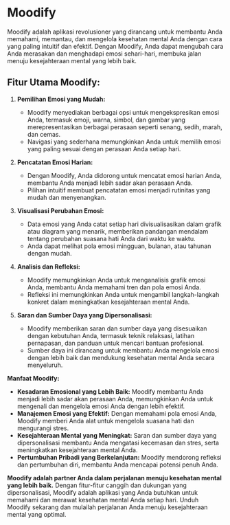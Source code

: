 # Moodify
Moodify adalah aplikasi revolusioner yang dirancang untuk membantu Anda memahami, memantau, dan mengelola kesehatan mental Anda dengan cara yang paling intuitif dan efektif. Dengan Moodify, Anda dapat mengubah cara Anda merasakan dan menghadapi emosi sehari-hari, membuka jalan menuju kesejahteraan mental yang lebih baik.

## Fitur Utama Moodify:

1. **Pemilihan Emosi yang Mudah:**
   - Moodify menyediakan berbagai opsi untuk mengekspresikan emosi Anda, termasuk emoji, warna, simbol, dan gambar yang merepresentasikan berbagai perasaan seperti senang, sedih, marah, dan cemas.
   - Navigasi yang sederhana memungkinkan Anda untuk memilih emosi yang paling sesuai dengan perasaan Anda setiap hari.

2. **Pencatatan Emosi Harian:**
   - Dengan Moodify, Anda didorong untuk mencatat emosi harian Anda, membantu Anda menjadi lebih sadar akan perasaan Anda.
   - Pilihan intuitif membuat pencatatan emosi menjadi rutinitas yang mudah dan menyenangkan.

3. **Visualisasi Perubahan Emosi:**
   - Data emosi yang Anda catat setiap hari divisualisasikan dalam grafik atau diagram yang menarik, memberikan pandangan mendalam tentang perubahan suasana hati Anda dari waktu ke waktu.
   - Anda dapat melihat pola emosi mingguan, bulanan, atau tahunan dengan mudah.

4. **Analisis dan Refleksi:**
   - Moodify memungkinkan Anda untuk menganalisis grafik emosi Anda, membantu Anda memahami tren dan pola emosi Anda.
   - Refleksi ini memungkinkan Anda untuk mengambil langkah-langkah konkret dalam meningkatkan kesejahteraan mental Anda.

5. **Saran dan Sumber Daya yang Dipersonalisasi:**
   - Moodify memberikan saran dan sumber daya yang disesuaikan dengan kebutuhan Anda, termasuk teknik relaksasi, latihan pernapasan, dan panduan untuk mencari bantuan profesional.
   - Sumber daya ini dirancang untuk membantu Anda mengelola emosi dengan lebih baik dan mendukung kesehatan mental Anda secara menyeluruh.

**Manfaat Moodify:**

- **Kesadaran Emosional yang Lebih Baik:** Moodify membantu Anda menjadi lebih sadar akan perasaan Anda, memungkinkan Anda untuk mengenali dan mengelola emosi Anda dengan lebih efektif.
- **Manajemen Emosi yang Efektif:** Dengan memahami pola emosi Anda, Moodify memberi Anda alat untuk mengelola suasana hati dan mengurangi stres.
- **Kesejahteraan Mental yang Meningkat:** Saran dan sumber daya yang dipersonalisasi membantu Anda mengatasi kecemasan dan stres, serta meningkatkan kesejahteraan mental Anda.
- **Pertumbuhan Pribadi yang Berkelanjutan:** Moodify mendorong refleksi dan pertumbuhan diri, membantu Anda mencapai potensi penuh Anda.

**Moodify adalah partner Anda dalam perjalanan menuju kesehatan mental yang lebih baik.** Dengan fitur-fitur canggih dan dukungan yang dipersonalisasi, Moodify adalah aplikasi yang Anda butuhkan untuk memahami dan merawat kesehatan mental Anda setiap hari. Unduh Moodify sekarang dan mulailah perjalanan Anda menuju kesejahteraan mental yang optimal.
